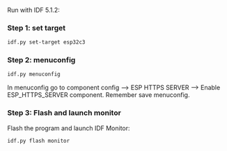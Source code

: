 Run with IDF 5.1.2:

### Step 1: set target

```bash
idf.py set-target esp32c3
```

### Step 2: menuconfig

```bash
idf.py menuconfig
```

In menuconfig go to component config --> ESP HTTPS SERVER --> Enable ESP_HTTPS_SERVER component.
Remember save menuconfig.

### Step 3: Flash and launch monitor
Flash the program and launch IDF Monitor:

```bash
idf.py flash monitor
```
